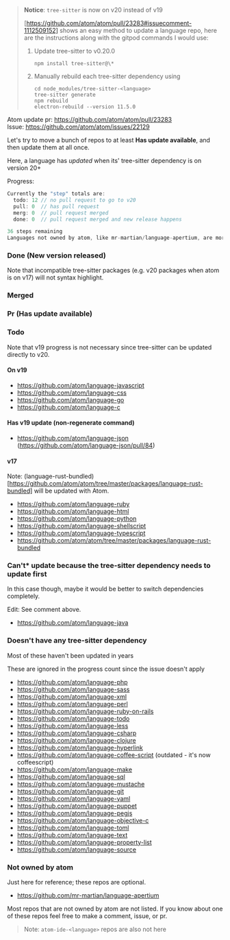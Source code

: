 > **Notice**: `tree-sitter` is now on v20 instead of v19
>
> [https://github.com/atom/atom/pull/23283#issuecomment-1112509152] shows an easy method to update a language repo,
> here are the instructions along with the gitpod commands I would use:
> 1. Update tree-sitter to v0.20.0
>    ```shell
>    npm install tree-sitter@\*
>    ```
> 2. Manually rebuild each tree-sitter dependency using
>    ```shell
>    cd node_modules/tree-sitter-<language>
>    tree-sitter generate
>    npm rebuild
>    electron-rebuild --version 11.5.0
>    ```
>

Atom update pr: https://github.com/atom/atom/pull/23283<br>
Issue: https://github.com/atom/atom/issues/22129

Let's try to move a bunch of repos to at least __Has update available__, and then update them at all once.

Here, a language has _updated_ when its' tree-sitter dependency is on version 20+

Progress:

```js
Currently the "step" totals are:
  todo: 12 // no pull request to go to v20
  pull: 0  // has pull request
  merg: 0  // pull request merged
  done: 0  // pull request merged and new release happens

36 steps remaining
Languages not owned by atom, like mr-martian/language-apertium, are more optional.
```

### Done (New version released)

Note that incompatible tree-sitter packages (e.g. v20 packages when atom is on v17) will not syntax highlight.

### Merged

### Pr (Has update available)

### Todo

Note that v19 progress is not necessary since tree-sitter can be updated directly to v20.

#### On v19

- https://github.com/atom/language-javascript
- https://github.com/atom/language-css
- https://github.com/atom/language-go
- https://github.com/atom/language-c

#### Has v19 update (non-regenerate command)

- https://github.com/atom/language-json (https://github.com/atom/language-json/pull/84)

#### v17

Note: (language-rust-bundled)[https://github.com/atom/atom/tree/master/packages/language-rust-bundled] will be updated with Atom.

- https://github.com/atom/language-ruby
- https://github.com/atom/language-html
- https://github.com/atom/language-python
- https://github.com/atom/language-shellscript
- https://github.com/atom/language-typescript
- https://github.com/atom/atom/tree/master/packages/language-rust-bundled

### Can't* update because the tree-sitter dependency needs to update first

In this case though, maybe it would be better to switch dependencies completely.

Edit: See comment above.

- https://github.com/atom/language-java

### Doesn't have any tree-sitter dependency

Most of these haven't been updated in years

These are ignored in the progress count since the issue doesn't apply

- https://github.com/atom/language-php
- https://github.com/atom/language-sass
- https://github.com/atom/language-xml
- https://github.com/atom/language-perl
- https://github.com/atom/language-ruby-on-rails
- https://github.com/atom/language-todo
- https://github.com/atom/language-less
- https://github.com/atom/language-csharp
- https://github.com/atom/language-clojure
- https://github.com/atom/language-hyperlink
- https://github.com/atom/language-coffee-script (outdated - it's now coffeescript)
- https://github.com/atom/language-make
- https://github.com/atom/language-sql
- https://github.com/atom/language-mustache
- https://github.com/atom/language-git
- https://github.com/atom/language-yaml
- https://github.com/atom/language-puppet
- https://github.com/atom/language-pegjs
- https://github.com/atom/language-objective-c
- https://github.com/atom/language-toml
- https://github.com/atom/language-text
- https://github.com/atom/language-property-list
- https://github.com/atom/language-source

### Not owned by atom

Just here for reference; these repos are optional.

- https://github.com/mr-martian/language-apertium

Most repos that are not owned by atom are not listed.
If you know about one of these repos feel free to make a comment, issue, or pr.

> Note: `atom-ide-<language>` repos are also not here
